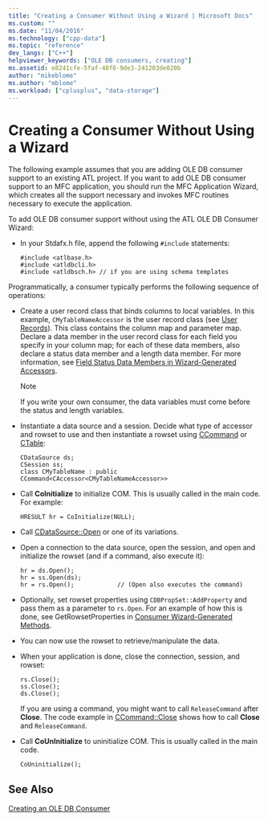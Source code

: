 ```yaml
---
title: "Creating a Consumer Without Using a Wizard | Microsoft Docs"
ms.custom: ""
ms.date: "11/04/2016"
ms.technology: ["cpp-data"]
ms.topic: "reference"
dev_langs: ["C++"]
helpviewer_keywords: ["OLE DB consumers, creating"]
ms.assetid: e8241cfe-5faf-48f8-9de3-241203de020b
author: "mikeblome"
ms.author: "mblome"
ms.workload: ["cplusplus", "data-storage"]
---
```

# Creating a Consumer Without Using a Wizard
The following example assumes that you are adding OLE DB consumer support to an existing ATL project. If you want to add OLE DB consumer support to an MFC application, you should run the MFC Application Wizard, which creates all the support necessary and invokes MFC routines necessary to execute the application.  
  
 To add OLE DB consumer support without using the ATL OLE DB Consumer Wizard:  
  
-   In your Stdafx.h file, append the following `#include` statements:  
  
    ```  
    #include <atlbase.h>  
    #include <atldbcli.h>  
    #include <atldbsch.h> // if you are using schema templates  
    ```  
  
 Programmatically, a consumer typically performs the following sequence of operations:  
  
-   Create a user record class that binds columns to local variables. In this example, `CMyTableNameAccessor` is the user record class (see [User Records](../../data/oledb/user-records.md)). This class contains the column map and parameter map. Declare a data member in the user record class for each field you specify in your column map; for each of these data members, also declare a status data member and a length data member. For more information, see [Field Status Data Members in Wizard-Generated Accessors](../../data/oledb/field-status-data-members-in-wizard-generated-accessors.md).  
  
    > [!NOTE]
    >  If you write your own consumer, the data variables must come before the status and length variables.  
  
-   Instantiate a data source and a session. Decide what type of accessor and rowset to use and then instantiate a rowset using [CCommand](../../data/oledb/ccommand-class.md) or [CTable](../../data/oledb/ctable-class.md):  
  
    ```  
    CDataSource ds;  
    CSession ss;  
    class CMyTableName : public CCommand<CAccessor<CMyTableNameAccessor>>  
    ```  
  
-   Call **CoInitialize** to initialize COM. This is usually called in the main code. For example:  
  
    ```  
    HRESULT hr = CoInitialize(NULL);  
    ```  
  
-   Call [CDataSource::Open](../../data/oledb/cdatasource-open.md) or one of its variations.  
  
-   Open a connection to the data source, open the session, and open and initialize the rowset (and if a command, also execute it):  
  
    ```  
    hr = ds.Open();  
    hr = ss.Open(ds);  
    hr = rs.Open();            // (Open also executes the command)  
    ```  
  
-   Optionally, set rowset properties using `CDBPropSet::AddProperty` and pass them as a parameter to `rs.Open`. For an example of how this is done, see GetRowsetProperties in [Consumer Wizard-Generated Methods](../../data/oledb/consumer-wizard-generated-methods.md).  
  
-   You can now use the rowset to retrieve/manipulate the data.  
  
-   When your application is done, close the connection, session, and rowset:  
  
    ```  
    rs.Close();  
    ss.Close();  
    ds.Close();  
    ```  
  
     If you are using a command, you might want to call `ReleaseCommand` after **Close**. The code example in [CCommand::Close](../../data/oledb/ccommand-close.md) shows how to call **Close** and `ReleaseCommand`.  
  
-   Call **CoUnInitialize** to uninitialize COM. This is usually called in the main code.  
  
    ```  
    CoUninitialize();  
    ```  
  
## See Also  
 [Creating an OLE DB Consumer](../../data/oledb/creating-an-ole-db-consumer.md)